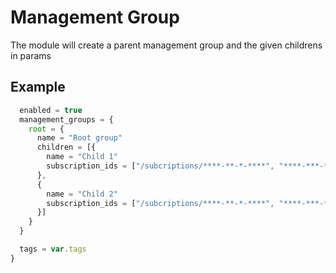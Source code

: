 # Management Group

The module will create a parent management group and the given childrens in params

## Example

```javascript
  enabled = true
  management_groups = {
    root = {
      name = "Root group"
      children = [{
        name = "Child 1"
        subscription_ids = ["/subcriptions/****-**-*-****", "****-***-********"]
      },
      {
        name = "Child 2"
        subscription_ids = ["/subcriptions/****-**-*-****", "****-***-********"]
      }]
    }
  }

  tags = var.tags
}
```

